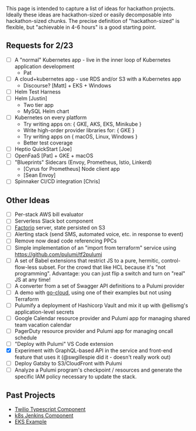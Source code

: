 This page is intended to capture a list of ideas for hackathon projects. Ideally these ideas are hackathon-sized or easily decomposable into hackathon-sized chunks. The precise definition of "hackathon-sized" is flexible, but "achievable in 4-6 hours" is a good starting point.

## Requests for 2/23
- [ ] A "normal" Kubernetes app - live in the inner loop of Kubernetes application development
  - Pat
- [ ] A cloud+kubernetes app - use RDS and/or S3 with a Kubernetes app
   - Discourse? [Matt] + EKS + Windows
- [ ] Helm Test Harness
- [ ] Helm [Justin]
  - Two tier app
  - MySQL Helm chart
- [ ] Kubernetes on every platform
   - Try writing apps on: { GKE, AKS, EKS, Minikube }
   - Write high-order provider libraries for: { GKE }
   - Try writing apps on { macOS, Linux, Windows }
   - Better test coverage
- [ ] Heptio QuickStart [Joe]
- [ ] OpenFaaS [Pat] + GKE + macOS
- [ ] "Blueprints" Sidecars (Envoy, Prometheus, Istio, Linkerd) 
  - [Cyrus for Prometheus] Node client app
  - [Sean Envoy]
- [ ] Spinnaker CI/CD integration [Chris]

## Other Ideas
- [ ] Per-stack AWS bill evaluator
- [ ] Serverless Slack bot component
- [ ] [Factorio](http://factorio.com/) server, state persisted on S3
- [ ] Alerting stack (send SMS, automated voice, etc. in response to event)
- [ ] Remove now dead code referencing PPCs
- [ ] Simple implementation of an "import from terraform" service using https://github.com/pulumi/tf2pulumi
- [ ] A set of Babel extensions that restrict JS to a pure, hermitic, control-flow-less subset. For the crowd that like HCL because it's "not programming". Advantage: you can just flip a switch and turn on "real" JS at any time!
- [ ] A converter from a set of Swagger API definitions to a Pulumi provider
- [ ] A demo with [go-cloud](https://github.com/google/go-cloud), using one of their examples but not using Terraform
- [ ] Pulumify a deployment of Hashicorp Vault and mix it up with @ellismg's application-level secrets
- [ ] Google Calendar resource provider and Pulumi app for managing shared team vacation calendar
- [ ] PagerDuty resource provider and Pulumi app for managing oncall schedule
- [ ] "Deploy with Pulumi" VS Code extension
- [X] Experiment with GraphQL-based API in the service and front-end feature that uses it (@swgillespie did it - doesn't really work out)
- [ ] Deploy Gatsby to S3/CloudFront with Pulumi
- [ ] Analyze a Pulumi program's checkpoint / resources and generate the specific IAM policy necessary to update the stack.

## Past Projects
- [Twilio Typescript Component](https://github.com/pulumi/examples/tree/master/twilio-ts-component)
- [k8s Jenkins Component](https://github.com/pulumi/examples/tree/master/kubernetes-ts-jenkins)
- [EKS Example](https://github.com/pulumi/examples/tree/pgavlin/eks/aws-ts-eks)